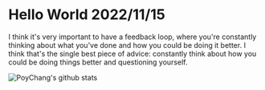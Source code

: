 # Hello World 2022/11/15

I think it's very important to have a feedback loop, where you're constantly thinking about what you've done and how you could be doing it better. I think that's the single best piece of advice: constantly think about how you could be doing things better and questioning yourself.

![PoyChang's github stats](https://github-readme-stats.vercel.app/api?username=poychang&show_icons=true&theme=dracula)
